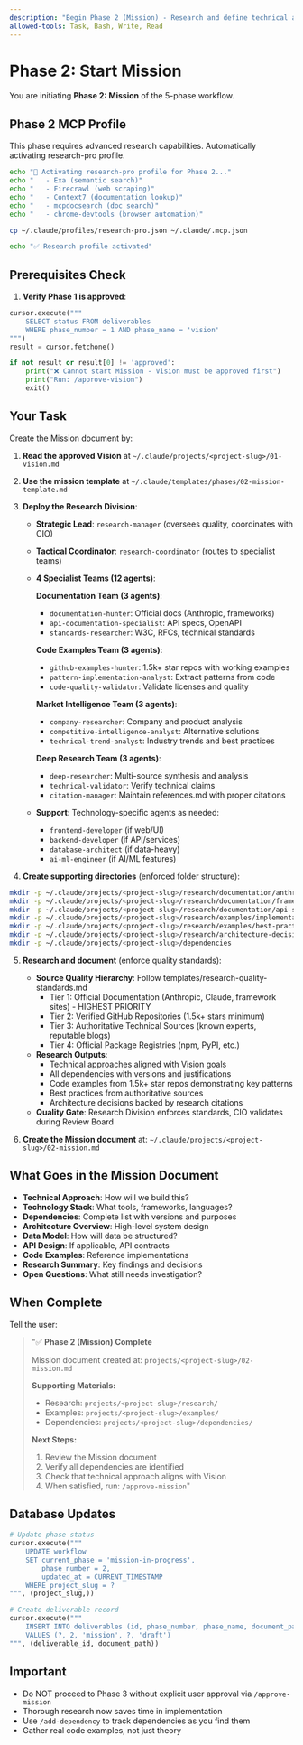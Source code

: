 ```yaml
---
description: "Begin Phase 2 (Mission) - Research and define technical approach"
allowed-tools: Task, Bash, Write, Read
---
```


# Phase 2: Start Mission

You are initiating **Phase 2: Mission** of the 5-phase workflow.

## Phase 2 MCP Profile

This phase requires advanced research capabilities. Automatically activating research-pro profile.

```bash
echo "🔬 Activating research-pro profile for Phase 2..."
echo "   - Exa (semantic search)"
echo "   - Firecrawl (web scraping)"
echo "   - Context7 (documentation lookup)"
echo "   - mcpdocsearch (doc search)"
echo "   - chrome-devtools (browser automation)"

cp ~/.claude/profiles/research-pro.json ~/.claude/.mcp.json

echo "✅ Research profile activated"
```

## Prerequisites Check

1. **Verify Phase 1 is approved**:
```python
cursor.execute("""
    SELECT status FROM deliverables
    WHERE phase_number = 1 AND phase_name = 'vision'
""")
result = cursor.fetchone()

if not result or result[0] != 'approved':
    print("❌ Cannot start Mission - Vision must be approved first")
    print("Run: /approve-vision")
    exit()
```

## Your Task

Create the Mission document by:

1. **Read the approved Vision** at `~/.claude/projects/<project-slug>/01-vision.md`
2. **Use the mission template** at `~/.claude/templates/phases/02-mission-template.md`
3. **Deploy the Research Division**:
   - **Strategic Lead**: `research-manager` (oversees quality, coordinates with CIO)
   - **Tactical Coordinator**: `research-coordinator` (routes to specialist teams)
   - **4 Specialist Teams (12 agents)**:

     **Documentation Team (3 agents)**:
     - `documentation-hunter`: Official docs (Anthropic, frameworks)
     - `api-documentation-specialist`: API specs, OpenAPI
     - `standards-researcher`: W3C, RFCs, technical standards

     **Code Examples Team (3 agents)**:
     - `github-examples-hunter`: 1.5k+ star repos with working examples
     - `pattern-implementation-analyst`: Extract patterns from code
     - `code-quality-validator`: Validate licenses and quality

     **Market Intelligence Team (3 agents)**:
     - `company-researcher`: Company and product analysis
     - `competitive-intelligence-analyst`: Alternative solutions
     - `technical-trend-analyst`: Industry trends and best practices

     **Deep Research Team (3 agents)**:
     - `deep-researcher`: Multi-source synthesis and analysis
     - `technical-validator`: Verify technical claims
     - `citation-manager`: Maintain references.md with proper citations

   - **Support**: Technology-specific agents as needed:
     - `frontend-developer` (if web/UI)
     - `backend-developer` (if API/services)
     - `database-architect` (if data-heavy)
     - `ai-ml-engineer` (if AI/ML features)

4. **Create supporting directories** (enforced folder structure):
```bash
mkdir -p ~/.claude/projects/<project-slug>/research/documentation/anthropic-docs
mkdir -p ~/.claude/projects/<project-slug>/research/documentation/framework-docs
mkdir -p ~/.claude/projects/<project-slug>/research/documentation/api-specs
mkdir -p ~/.claude/projects/<project-slug>/research/examples/implementation-patterns
mkdir -p ~/.claude/projects/<project-slug>/research/examples/best-practices
mkdir -p ~/.claude/projects/<project-slug>/research/architecture-decisions
mkdir -p ~/.claude/projects/<project-slug>/dependencies
```

5. **Research and document** (enforce quality standards):
   - **Source Quality Hierarchy**: Follow templates/research-quality-standards.md
     - Tier 1: Official Documentation (Anthropic, Claude, framework sites) - HIGHEST PRIORITY
     - Tier 2: Verified GitHub Repositories (1.5k+ stars minimum)
     - Tier 3: Authoritative Technical Sources (known experts, reputable blogs)
     - Tier 4: Official Package Registries (npm, PyPI, etc.)
   - **Research Outputs**:
     - Technical approaches aligned with Vision goals
     - All dependencies with versions and justifications
     - Code examples from 1.5k+ star repos demonstrating key patterns
     - Best practices from authoritative sources
     - Architecture decisions backed by research citations
   - **Quality Gate**: Research Division enforces standards, CIO validates during Review Board

6. **Create the Mission document** at:
   `~/.claude/projects/<project-slug>/02-mission.md`

## What Goes in the Mission Document

- **Technical Approach**: How will we build this?
- **Technology Stack**: What tools, frameworks, languages?
- **Dependencies**: Complete list with versions and purposes
- **Architecture Overview**: High-level system design
- **Data Model**: How will data be structured?
- **API Design**: If applicable, API contracts
- **Code Examples**: Reference implementations
- **Research Summary**: Key findings and decisions
- **Open Questions**: What still needs investigation?

## When Complete

Tell the user:
> "✅ **Phase 2 (Mission) Complete**
>
> Mission document created at: `projects/<project-slug>/02-mission.md`
>
> **Supporting Materials:**
> - Research: `projects/<project-slug>/research/`
> - Examples: `projects/<project-slug>/examples/`
> - Dependencies: `projects/<project-slug>/dependencies/`
>
> **Next Steps:**
> 1. Review the Mission document
> 2. Verify all dependencies are identified
> 3. Check that technical approach aligns with Vision
> 4. When satisfied, run: `/approve-mission`"

## Database Updates

```python
# Update phase status
cursor.execute("""
    UPDATE workflow
    SET current_phase = 'mission-in-progress',
        phase_number = 2,
        updated_at = CURRENT_TIMESTAMP
    WHERE project_slug = ?
""", (project_slug,))

# Create deliverable record
cursor.execute("""
    INSERT INTO deliverables (id, phase_number, phase_name, document_path, status)
    VALUES (?, 2, 'mission', ?, 'draft')
""", (deliverable_id, document_path))
```

## Important

- Do NOT proceed to Phase 3 without explicit user approval via `/approve-mission`
- Thorough research now saves time in implementation
- Use `/add-dependency` to track dependencies as you find them
- Gather real code examples, not just theory
